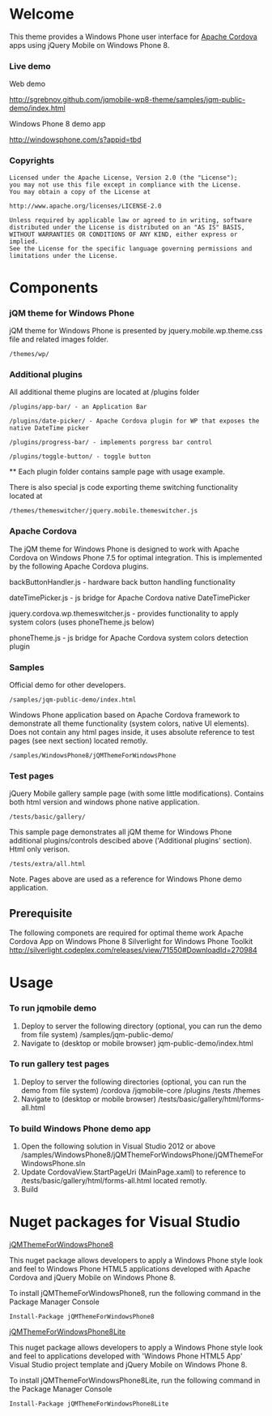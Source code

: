 # Welcome #

This theme provides a Windows Phone user interface for <a href="http://http://incubator.apache.org/cordova/">Apache Cordova</a> apps using jQuery Mobile on Windows Phone 8.

### Live demo ###

Web demo

http://sgrebnov.github.com/jqmobile-wp8-theme/samples/jqm-public-demo/index.html

Windows Phone 8 demo app

http://windowsphone.com/s?appid=tbd

### Copyrights ###
    Licensed under the Apache License, Version 2.0 (the "License");
	you may not use this file except in compliance with the License.
	You may obtain a copy of the License at

	http://www.apache.org/licenses/LICENSE-2.0

	Unless required by applicable law or agreed to in writing, software
	distributed under the License is distributed on an "AS IS" BASIS,
	WITHOUT WARRANTIES OR CONDITIONS OF ANY KIND, either express or implied.
	See the License for the specific language governing permissions and
	limitations under the License.

# Components #

### jQM theme for Windows Phone ##

jQM theme for Windows Phone is presented by jquery.mobile.wp.theme.css file and related images folder.

    /themes/wp/

### Additional plugins ###

All additional theme plugins are located at /plugins folder

    /plugins/app-bar/ - an Application Bar

    /plugins/date-picker/ - Apache Cordova plugin for WP that exposes the native DateTime picker

    /plugins/progress-bar/ - implements porgress bar control

    /plugins/toggle-button/ - toggle button

** Each plugin folder contains sample page with usage example.

There is also special js code exporting theme switching functionality located at

    /themes/themeswitcher/jquery.mobile.themeswitcher.js

### Apache Cordova ###

The jQM theme for Windows Phone is designed to work with Apache Cordova on Windows Phone 7.5 for optimal integration. This is implemented
by the following Apache Cordova plugins.

backButtonHandler.js - hardware back button handling functionality

dateTimePicker.js - js bridge for Apache Cordova native DateTimePicker

jquery.cordova.wp.themeswitcher.js - provides functionality to apply system colors (uses phoneTheme.js below)

phoneTheme.js - js bridge for Apache Cordova system colors detection plugin

### Samples ###

Official demo for other developers.

    /samples/jqm-public-demo/index.html

Windows Phone application based on Apache Cordova framework to demonstrate all theme functionality (system colors, native UI elements).
Does not contain any html pages inside, it uses absolute reference to test pages (see next section) located remotly.

    /samples/WindowsPhone8/jQMThemeForWindowsPhone

### Test pages ###

jQuery Mobile gallery sample page (with some little modifications). Contains both html version and windows phone native application.

    /tests/basic/gallery/

This sample page demonstrates all jQM theme for Windows Phone additional plugins/controls descibed above ('Additional plugins' section). Html only verison.

    /tests/extra/all.html

Note. Pages above are used as a reference for Windows Phone demo application.

## Prerequisite ##
The following componets are required for optimal theme work
Apache Cordova App on Windows Phone 8
Silverlight for Windows Phone Toolkit
http://silverlight.codeplex.com/releases/view/71550#DownloadId=270984

# Usage #

### To run jqmobile demo ###
1. Deploy to server the following directory (optional, you can run the demo from file system)
    /samples/jqm-public-demo/
2. Navigate to (desktop or mobile browser)
    jqm-public-demo/index.html

### To run gallery test pages ###
1. Deploy to server the following directories (optional, you can run the demo from file system)
   /cordova
   /jqmobile-core
   /plugins
   /tests
   /themes
2. Navigate to (desktop or mobile browser)
    /tests/basic/gallery/html/forms-all.html

### To build Windows Phone demo app ###
1. Open the following solution in Visual Studio 2012 or above
    /samples/WindowsPhone8/jQMThemeForWindowsPhone/jQMThemeForWindowsPhone.sln
2. Update CordovaView.StartPageUri (MainPage.xaml) to reference to /tests/basic/gallery/html/forms-all.html located remotly.
3. Build

# Nuget packages for Visual Studio #

<a href="https://www.nuget.org/packages/jQMThemeForWindowsPhone8">jQMThemeForWindowsPhone8</a>

This nuget package allows developers to apply a Windows Phone style look and feel to Windows Phone HTML5 applications developed with Apache Cordova and jQuery Mobile on Windows Phone 8.

To install jQMThemeForWindowsPhone8, run the following command in the Package Manager Console

    Install-Package jQMThemeForWindowsPhone8

<a href="https://www.nuget.org/packages/jQMThemeForWindowsPhone8Lite">jQMThemeForWindowsPhone8Lite</a>

This nuget package allows developers to apply a Windows Phone style look and feel to applications developed with 'Windows Phone HTML5 App' Visual Studio project template and jQuery Mobile on Windows Phone 8.

To install jQMThemeForWindowsPhone8Lite, run the following command in the Package Manager Console

    Install-Package jQMThemeForWindowsPhone8Lite